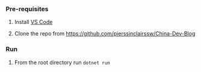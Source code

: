 ### Pre-requisites

1. Install [VS Code](https://code.visualstudio.com/)

2. Clone the repo from https://github.com/pierssinclairssw/China-Dev-Blog

### Run

1. From the root directory run `dotnet run`
